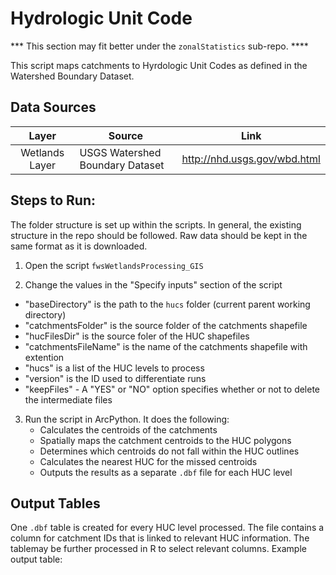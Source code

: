 Hydrologic Unit Code
====================

*** This section may fit better under the `zonalStatistics` sub-repo. ****


This script maps catchments to Hyrdologic Unit Codes as defined in the Watershed Boundary Dataset.


## Data Sources
| Layer           | Source                                | Link                        |
|:-----:          | ------                                | ----                        |
| Wetlands Layer  | USGS Watershed Boundary Dataset       | http://nhd.usgs.gov/wbd.html|

## Steps to Run:

The folder structure is set up within the scripts. In general, the existing structure in the repo should be followed. Raw data should be kept in the same format as it is downloaded.

1. Open the script `fwsWetlandsProcessing_GIS`

2. Change the values in the "Specify inputs" section of the script
 - "baseDirectory" is the path to the `hucs` folder (current parent working directory)
 - "catchmentsFolder" is the source folder of the catchments shapefile
 - "hucFilesDir" is the source foler of the HUC shapefiles
 - "catchmentsFileName" is the name of the catchments shapefile with extention
 - "hucs" is a list of the HUC levels to process
 - "version" is the ID used to differentiate runs
 - "keepFiles" - A "YES" or "NO" option specifies whether or not to delete the intermediate files
 
3. Run the script in ArcPython. It does the following:
   - Calculates the centroids of the catchments
   - Spatially maps the catchment centroids to the HUC polygons
   - Determines which centroids do not fall within the HUC outlines
   - Calculates the nearest HUC for the missed centroids
   - Outputs the results as a separate `.dbf` file for each HUC level




## Output Tables

One `.dbf` table is created for every HUC level processed. The file contains a column for catchment IDs that is linked to relevant HUC information. The tablemay be further processed in R to select relevant columns. Example output table:



